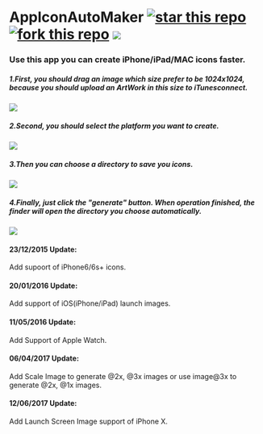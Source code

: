 # AppIconAutoMaker [![star this repo](http://githubbadges.com/star.svg?user=Kito0615&repo=AppIconAutoMaker&style=default)](https://github.com/Kito0615/AppIconAutoMaker)  [![fork this repo](http://githubbadges.com/fork.svg?user=Kito0615&repo=AppIconAutoMaker&style=default)](https://github.com/Kito0615/AppIconAutoMaker/fork) ![](https://img.shields.io/badge/Platform-OS%20X-green.svg?style=plastic)
### Use this app you can create iPhone/iPad/MAC icons faster.

##### 1.First, you should drag an image which size prefer to be 1024x1024, because you should upload an ArtWork in this size to iTunesconnect.

![](https://github.com/Kito0615/AppIconAutoMaker/raw/master/.First.png)  
##### 2.Second, you should select the platform you want to create.

![](https://github.com/Kito0615/AppIconAutoMaker/raw/master/.Second.png)

##### 3.Then you can choose a directory to save you icons.

![](https://github.com/Kito0615/AppIconAutoMaker/raw/master/.Third.png)

##### 4.Finally, just click the "generate" button. When operation finished, the finder will open the directory you choose automatically.

![](https://github.com/Kito0615/AppIconAutoMaker/raw/master/.Fourth.png)

#### 23/12/2015 Update:

Add supoort of iPhone6/6s+ icons.

#### 20/01/2016 Update:

Add support of iOS(iPhone/iPad) launch images.

#### 11/05/2016 Update:

Add Support of Apple Watch.

#### 06/04/2017 Update:

Add Scale Image to generate @2x, @3x images or use image@3x to generate @2x, @1x images.

#### 12/06/2017 Update:

Add Launch Screen Image support of iPhone X.
